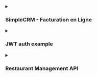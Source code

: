 <details>
  <summary><h3>SimpleCRM - Facturation en Ligne</h3></summary>
  <p>

**Overview**

SimpleCRM is a SaaS platform for online invoice management designed for businesses seeking a straightforward solution. The service offers a monthly subscription providing an all-in-one solution to simplify invoice management, accounting, and inventory control.

**Features**

* **Customer and Supplier Management:**
    * Creation of detailed company profiles (name, address, tax information, etc.)
    * Management of contact information
* **Product Management:**
    * Creation of product profiles with purchase and sale prices, margins, sizes, etc.
* **Inventory Management:**
    * Tracking of supplier replenishments
* **Invoicing:**
    * Creation of invoices with one or multiple products
    * Management of customer invoices
* **Order Management:**
    * Tracking of supplier orders
* **Other Features:**
    * Reporting and analysis
    * Integration with accounting software

**Business Rules**

* An invoice can contain one or more products.
* Each invoice is linked to a single customer.
* A product can be purchased from one or more suppliers.
* Each business can manage its invoices, customers, inventory, and suppliers.

**User Stories**

* As a sales manager, I want to manage the list of customers, invoices, and orders (read, add, delete, modify).

**Goals**

* Modeling and creation of the database.
* Development of an API to manage the business activities of subscribed clients.

**Technologies**

* **Web Server:** Node.js and Express
* **Database:** MySQL
* **ORM:** Prisma (recommended) or TypeORM

## Installation and Startup

1. Clone the repository.
2. Install dependencies with `npm install`.
3. Start the server with `nodemon`.

## Contribution

Contributions are welcome! Feel free to open issues or submit pull requests.

## License

This project is licensed under the MIT license. 


  </p>
</details>

<details>
  <summary><h3>JWT auth example</h3></summary>

  <p>

  # JWT Authentication Example

Create a Node.js application that allows users to register, log in, and authenticate using JWT. Implement APIs for registration, login, and accessing a protected route using a well-organized project structure.

## Project Structure

```
└── 📁jwt auth example
    └── 📁prisma
        └── schema.prisma
    └── 📁src
        └── 📁Config
            └── prisma.ts
        └── 📁Controllers
            └── AuthController.ts
        └── 📁Middleware
            └── AuthMiddleware.ts
        └── 📁Models
            └── UserModel.ts
        └── 📁Routes
            └── AuthRoutes.ts
        └── 📁Services
            └── AuthService.ts
            └── UserService.ts
        └── 📁Validation
            └── AuthValidator.ts
        └── app.ts
        └── server.ts
    └── .env
    └── .gitignore
    └── nodemon.json
    └── package-lock.json
    └── package.json
    └── tsconfig.json
```

## Routes

### Register (/auth/register)

**Method:** POST

**Body:**

```json
{ 
  "email": "your-email",
  "password": "your-password" 
}
```

**Description:** Registers a new user by hashing the password and storing the user details.

### Login (/auth/login)

**Method:** POST

**Body:**

```json
{ 
  "email": "your-email",
  "password": "your-password" 
}
```

**Description:** Authenticates a user by verifying the password and generates a JWT if credentials are valid.

### Protected Route (/protected)

**Method:** GET

**Description:** Returns protected information if the JWT is valid.

    
  </p>
  
</details>


<details>
  <summary><h3>Restaurant Management API</h3></summary>

  <p>


# Restoran Chain Website Backend

This repository contains the backend code for the Restoran chain website, designed to improve the chain's marketing strategy and provide customers with an easy way to view meals, book tables, and learn more about the restaurant.

## Technologies Used

The backend is built using Node.js and Express, with a MySQL database and Prisma ORM. The template engine used is Ejs, and Nodemailer is used for sending emails, along with an email marketing service.

## Features

The backend includes the following features:

- Model and creation of the database
- Creation of necessary endpoints (Home, About, Contact, Meals, Send Email, Add Meal)
- Dynamic sections: meals, teams, restaurant coordinates of the Home page
- Sending a thank-you email to new newsletter subscribers
- Recording all necessary information about incoming requests in a text file

## Business Rules

The following business rules are implemented in the backend:

- A meal can have only one category
- A restaurant can employ one or more employees
- A restaurant can serve one or more meals
- The restaurant offers its customers the opportunity to subscribe to its newsletter

## Routes 


| Method | Path | Description | Request Body | Response | Authentication |
|---|---|---|---|---|---|
| GET | `/` | Retrieves information for the home page (featured meals, team members, restaurant details) | N/A | JSON object containing home page data | N/A |
| GET | `/about` | Retrieves content for the "About Us" page | N/A | JSON object containing About content | N/A |
| GET | `/contact` | Retrieves content for the "contact Us" page | N/A | JSON object containing Contact content | N/A |
| POST | `/contact` | Handles submissions from the contact form | JSON object containing name, email, and message | Success message (200 OK) or error message (400 Bad Request) | N/A |
| POST | `/newsletter` | Handles newsletter subscription requests | JSON object containing email | Confirmation message (201 Created) or error message (400 Bad Request) | N/A |
| POST | `/admin/meals` | (Bonus) Handles submissions for adding new meals | JSON object containing meal details | Confirmation message (201 Created), error message (400 Bad Request), or 401 Unauthorized | Admin authentication required |
| POST | `/admin/employees` | (Bonus) Handles submissions for adding new employees | JSON object containing employee details | Confirmation message (201 Created), error message (400 Bad Request), or 401 Unauthorized | Admin authentication required |


## Bonus Features

The following bonus features are also included:

- CSRF protection
- Table reservation
- Form to add meals
- Form to add employees
- Customization of the site to adapt it to each restaurant

## Installation

To install the backend, follow these steps:

1. Clone the repository
2. Install the dependencies using `npm install`
3. Set up the MySQL database and update the `.env` file with the database credentials
4. Run the Prisma migrations using `npx prisma migrate dev`
5. Start the server using `npm start`

## Contributing

Contributions are welcome! Please submit a pull request with any proposed changes.

## License

This project is licensed under the [MIT License](LICENSE).


    
  </p>
</details>
